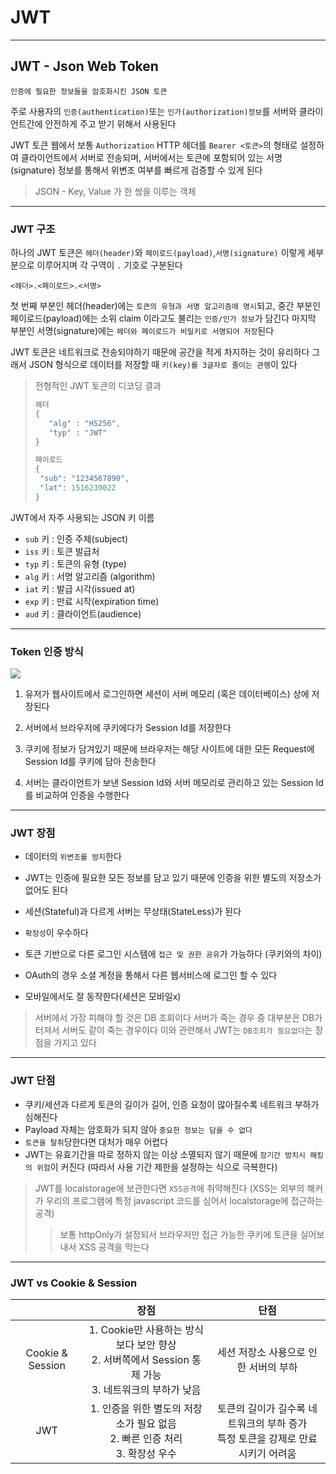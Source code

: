 # JWT
---
## JWT - Json Web Token
```
인증에 필요한 정보들을 암호화시킨 JSON 토큰
```

주로 사용자의 `인증(authentication)`또는 `인가(authorization)정보`를 서버와 클라이언트간에 안전하게 주고 받기 위해서 사용된다

JWT 토큰 웹에서 보통 `Authorization` HTTP 헤더를 `Bearer <토큰>`의 형태로 설정하여 클라이언트에서 서버로 전송되며, 서버에서는 토큰에 포함되어 있는 서명(signature) 정보를 통해서 위변조 여부를 빠르게 검증할 수 있게 된다

> JSON - Key, Value 가 한 쌍을 이루는 객체
---
### JWT 구조
하나의 JWT 토큰은 `헤더(header)`와 `페이로드(payload)`,`서명(signature)` 이렇게 세부분으로 이루어지며 각 구역이 `.` 기호로 구분된다
```
<헤더>.<페이로드>.<서명>
```
첫 번째 부분인 헤더(header)에는 `토큰의 유형과 서명 알고리즘에 명시`되고, 중간 부분인 페이로드(payload)에는 소위 claim 이라고도 불리는 `인증/인가 정보`가 담긴다
마지막 부분인 서명(signature)에는 `헤더와 페이로드가 비밀키로 서명되어 저장`된다

JWT 토큰은 네트워크로 전송되야하기 때문에 공간을 적게 차지하는 것이 유리하다
그래서 JSON 형식으로 데이터를 저장할 때 `키(key)를 3글자로 줄이는 관행`이 있다

>전형적인 JWT 토큰의 디코딩 결과
>```javascript
>헤더
>{
>    "alg" : "HS256",
>    "typ" : "JWT"
>}
>
>페이로드
>{
>  "sub": "1234567890",
>  "lat": 1516239022
>}
>```

JWT에서 자주 사용되는 JSON 키 이름
- `sub` 키 : 인증 주체(subject)
- `iss` 키 : 토큰 발급처
- `typ` 키 : 토큰의 유형 (type)
- `alg` 키 : 서명 알고리즘 (algorithm)
- `iat` 키 : 발급 시각(issued at)
- `exp` 키 : 만료 시작(expiration time)
- `aud` 키 : 클라이언트(audience)

---
### Token 인증 방식
![](https://blog.kakaocdn.net/dn/be5HFu/btqAsR8iEdh/rk9Xno6XlQAwbTWFiGIXIk/img.png)
1. 유저가 웹사이트에서 로그인하면 세션이 서버 메모리 (혹은 데이터베이스) 상에 저장된다

2. 서버에서 브라우저에 쿠키에다가 Session Id를 저장한다
3. 쿠키에 정보가 담겨있기 때문에 브라우저는 해당 사이트에 대한 모든 Request에 Session Id를 쿠키에 담아 전송한다
4. 서버는 클라이언트가 보낸 Session Id와 서버 메모리로 관리하고 있는 Session Id를 비교하여 인증을 수행한다

---
### JWT 장점
- 데이터의 `위변조를 방지`한다

- JWT는 인증에 필요한 모든 정보를 담고 있기 때문에 인증을 위한 별도의 저장소가 없어도 된다
- 세션(Stateful)과 다르게 서버는 무상태(StateLess)가 된다
- `확장성`이 우수하다
- 토큰 기반으로 다른 로그인 시스템에 `접근 및 권한 공유`가 가능하다 (쿠키와의 차이)
- OAuth의 경우 소셜 계정을 통해서 다른 웹서비스에 로그인 할 수 있다
- 모바일에서도 잘 동작한다(세션은 모바일x)

> 서버에서 가장 피해야 할 것은 DB 조회이다
서버가 죽는 경우 중 대부분은 DB가 터져서 서버도 같이 죽는 경우이다
이와 관련해서 JWT는 `DB조회가 필요없다`는 장점을 가지고 있다

---
### JWT 단점
- 쿠키/세션과 다르게 토큰의 길이가 길어, 인증 요청이 많아질수록 네트워크 부하가 심해진다
- Payload 자체는 암호화가 되지 않아 `중요한 정보는 담을 수 없다`
- `토큰을 탈취`당한다면 대처가 매우 어렵다
- JWT는 유효기간을 따로 정하지 않는 이상 소멸되지 않기 때문에 `장기간 방치시 해킹의 위험`이 커진다 (따라서 사용 기간 제한을 설정하는 식으로 극복한다)
> JWT를 localstorage에 보관한다면 `XSS공격`에 취약해진다 (XSS는 외부의 해커가 우리의 프로그램에 특정 javascript 코드를 심어서 localstorage에 접근하는 공격)
>> 보통 httpOnly가 설정되서 브라우저만 접근 가능한 쿠키에 토큰을 실어보내서 XSS 공격을 막는다

---
### JWT vs Cookie & Session
||장점|단점|
|:--:|:----:|:-----:|
|Cookie & Session|1. Cookie만 사용하는 방식보다 보안 향상<br> 2. 서버쪽에서 Session 통제 가능 <Br>3. 네트워크의 부하가 낮음|세션 저장소 사용으로 인한 서버의 부하|
|JWT|1. 인증을 위한 별도의 저장소가 필요 없음<Br>2.  빠른 인증 처리 <Br>3. 확장성 우수|토큰의 길이가 길수록 네트워크의 부하 증가 <br> 특정 토큰을 강제로 만료시키기 어려움|